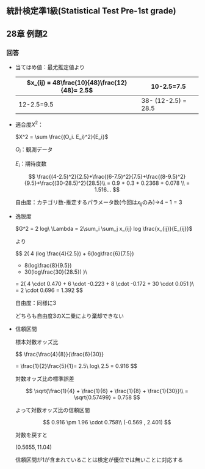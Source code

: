 ## 統計検定準1級(Statistical Test Pre-1st grade)
## 28章 例題2
### 回答

- 当てはめ値：最尤推定値より
    
    
    | $x_{ij} = 48\frac{10}{48}\frac{12}{48}= 2.5$ | 10-2.5=7.5 |
    | --- | --- |
    | 12-2.5=9.5 | 38- (12-2.5) = 28.5 |
- 適合度$X^2$：
    
    $X^2 = \sum \frac{(O_i. E_i)^2}{E_i}$
    
    $O_i$：観測データ
    
    $E_i$：期待度数
    
    $$
    \frac{(4-2.5)^2}{2.5}+\frac{(6-7.5)^2}{7.5}+\frac{(8-9.5)^2}{9.5}+\frac{(30-28.5)^2}{28.5}\\
    = 0.9 + 0.3 + 0.2368 + 0.078 \\
    = 1.516...
    $$
    
    自由度：カテゴリ数-推定するパラメータ数(今回は$x_{ij}$のみ)→$4-1=3$
    
- 逸脱度
    
    $G^2 = 2 log\ \Lambda = 2\sum_i \sum_j x_{ij} log \frac{x_{ij}}{E_{ij}}$
    
    より
    
    $$
    2(
    4 (log \frac{4}{2.5}) + 6(log\frac{6}{7.5})
    + 8(log\frac{8}{9.5})
    + 30(log\frac{30}{28.5})
    )\\
    
    = 2(
    4 \cdot 0.470 + 6 \cdot -0.223 + 8 \cdot -0.172 + 30 \cdot 0.051
    )\\
    = 2 \cdot 0.696 = 1.392
    $$
    
    自由度：同様に3
    
    どちらも自由度3のΧ二乗により棄却できない
    

- 信頼区間
    
    標本対数オッズ比
    
    $$
    \frac{\frac{4}{8}}{\frac{6}{30}}
    
    = \frac{1}{2}\frac{5}{1}= 2.5\\
    log\ 2.5 = 0.916
    $$
    
    対数オッズ比の標準誤差
    
    $$
    \sqrt{\frac{1}{4} + \frac{1}{6} + \frac{1}{8} + \frac{1}{30}}\\
    = \sqrt{0.57499} = 0.758
    $$
    
    よって対数オッズ比の信頼区間
    
    $$
    0.916 \pm 1.96 \cdot 0.758\\
    (-0.569 , 2.401)
    $$
    
    対数を戻すと
    
    $(0.5655, 11.04)$
    
    信頼区間が1が含まれていることは検定が優位では無いことに対応する